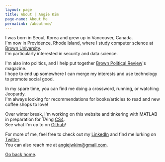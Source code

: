 ```yaml
---
layout: page
title: About | Angie Kim
page-name: About Me
permalink: /about-me/
---
```


I was born in Seoul, Korea and grew up in Vancouver, Canada.  
I'm now in Providence, Rhode Island, where I study computer science at [Brown University](http://cs.brown.edu/).  
I'm particularly interested in security and data science.


I'm also into politics, and I help put together [Brown Political Review](http://www.brownpoliticalreview.org/category/mag/)'s magazine.  
I hope to end up somewhere I can merge my interests and use technology to promote social good.

 
In my spare time, you can find me doing a crossword, running, or watching Jeopardy.  
I'm always looking for recommendations for books/articles to read and new coffee shops to love!


Over winter break, I'm working on this website and tinkering with MATLAB in preparation for TAing [CS4](cs.brown.edu/courses/cs004/).  
See what I'm up to on [Github](http://github.com/angiejwkim/)!


For more of me, feel free to check out my [LinkedIn](https://www.linkedin.com/in/angiejwkim/) and find me lurking on [Twitter](http://twitter.com/angiejwkim).  
You can also reach me at [angiejwkim@gmail.com](mailto:angiejwkim@gmail.com).


[Go back home](/).